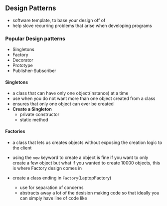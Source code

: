## Design Patterns
- software template, to base your design off of
- help slove recurring problems that arise when developing programs

### Popular Design patterns
- Singletons
- Factory
- Decorator
- Prototype
- Publisher-Subscriber

#### Singletons
- a class that can have only one object(instance) at a time
- use when you do not want more than one object created from a class
- ensures that only one object can ever be created
- **Create a Singleton**
    - private constructor
    - static method

#### Factories
- a class that lets us creates objects without exposing the creation logic to the client
- using the `new` keyword to create a object is fine if you want to only create a few object but what if you wanted to create 10000 objects, this is where Factory design comes in

- create a class ending in `Factory`(LaptopFactory)
    - use for separation of concerns
    - abstracts away a lot of the desision making code so that ideally you can simply have line of code like 